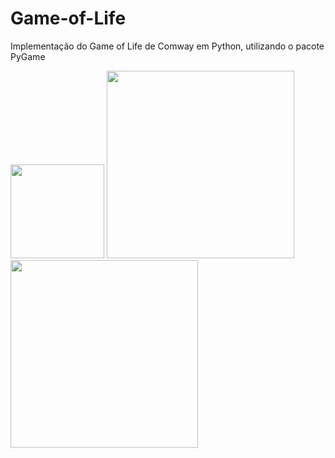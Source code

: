 # Game-of-Life
Implementação do Game of Life de Comway em Python, utilizando o pacote PyGame

<img src="https://media.giphy.com/media/9m1K8JxrSwIqaJCUAa/giphy.gif" data-canonical-src="https://gyazo.com/eb5c5741b6a9a16c692170a41a49c858.png" width="150" height="150" />
<img src="https://media.giphy.com/media/k1WT2OIuizpLoMiGYG/giphy.gif" data-canonical-src="https://gyazo.com/eb5c5741b6a9a16c692170a41a49c858.png" width="300" height="300" />
<img src="https://media.giphy.com/media/eNOR79KKboqUtUUkfq/giphy.gif" data-canonical-src="https://gyazo.com/eb5c5741b6a9a16c692170a41a49c858.png" width="300" height="300" />
